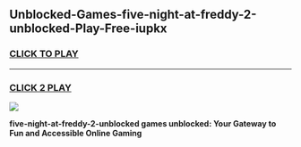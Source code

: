 
## Unblocked-Games-five-night-at-freddy-2-unblocked-Play-Free-iupkx
<h3>
<a href="https://premium76.site?title=five-night-at-freddy-2-unblocked&ref=12A">CLICK TO PLAY</a></h3>
<hr>

<h3>
<a href="https://premium76.site?title=five-night-at-freddy-2-unblocked&ref=12A">CLICK 2 PLAY</a>
  
</h3>

<a href="https://premium76.site?title=five-night-at-freddy-2-unblocked&ref=12A"><img src="https://clearcache.store/games.png"></a>


**five-night-at-freddy-2-unblocked games unblocked: Your Gateway to Fun and Accessible Online Gaming**
